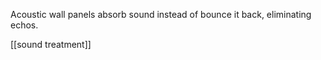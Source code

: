 Acoustic wall panels absorb sound instead of bounce it back, eliminating echos.

[[sound treatment]]